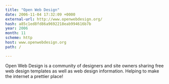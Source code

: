 ```yaml
---
title: "Open Web Design"
date: 2006-11-04 17:32:09 +0000
external-url: http://www.openwebdesign.org/
hash: a85c1ed8fd86a9692218eab994616b7b
year: 2006
month: 11
scheme: http
host: www.openwebdesign.org
path: /

---
```


Open Web Design is a community of designers and site owners sharing free web design templates as well as web design information. Helping to make the internet a prettier place!
